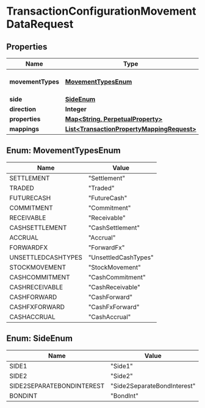 

# TransactionConfigurationMovementDataRequest

## Properties

Name | Type | Description | Notes
------------ | ------------- | ------------- | -------------
**movementTypes** | [**MovementTypesEnum**](#MovementTypesEnum) | The movement types | 
**side** | [**SideEnum**](#SideEnum) | The Side | 
**direction** | **Integer** |  | 
**properties** | [**Map&lt;String, PerpetualProperty&gt;**](PerpetualProperty.md) |  |  [optional]
**mappings** | [**List&lt;TransactionPropertyMappingRequest&gt;**](TransactionPropertyMappingRequest.md) |  |  [optional]



## Enum: MovementTypesEnum

Name | Value
---- | -----
SETTLEMENT | &quot;Settlement&quot;
TRADED | &quot;Traded&quot;
FUTURECASH | &quot;FutureCash&quot;
COMMITMENT | &quot;Commitment&quot;
RECEIVABLE | &quot;Receivable&quot;
CASHSETTLEMENT | &quot;CashSettlement&quot;
ACCRUAL | &quot;Accrual&quot;
FORWARDFX | &quot;ForwardFx&quot;
UNSETTLEDCASHTYPES | &quot;UnsettledCashTypes&quot;
STOCKMOVEMENT | &quot;StockMovement&quot;
CASHCOMMITMENT | &quot;CashCommitment&quot;
CASHRECEIVABLE | &quot;CashReceivable&quot;
CASHFORWARD | &quot;CashForward&quot;
CASHFXFORWARD | &quot;CashFxForward&quot;
CASHACCRUAL | &quot;CashAccrual&quot;



## Enum: SideEnum

Name | Value
---- | -----
SIDE1 | &quot;Side1&quot;
SIDE2 | &quot;Side2&quot;
SIDE2SEPARATEBONDINTEREST | &quot;Side2SeparateBondInterest&quot;
BONDINT | &quot;BondInt&quot;



